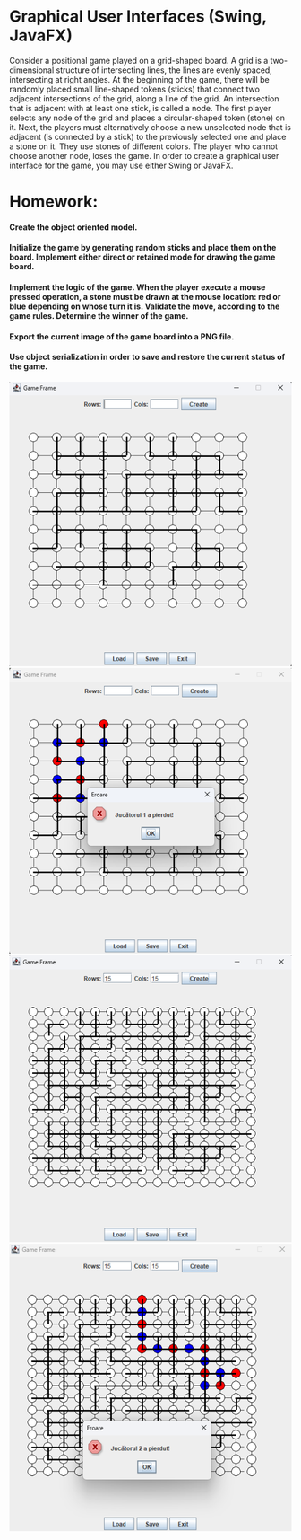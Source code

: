 # Graphical User Interfaces (Swing, JavaFX)
Consider a positional game played on a grid-shaped board. A grid is a two-dimensional structure of intersecting lines, the lines are evenly spaced, intersecting at right angles.
  At the beginning of the game, there will be randomly placed small line-shaped tokens (sticks) that connect two adjacent intersections of the grid, along a line of the grid.
An intersection that is adjacent with at least one stick, is called a node.
  The first player selects any node of the grid and places a circular-shaped token (stone) on it. Next, the players must alternatively choose a new unselected node that is adjacent (is connected by a stick) to the previously selected one and place a stone on it. They use stones of different colors. The player who cannot choose another node, loses the game.
  In order to create a graphical user interface for the game, you may use either Swing or JavaFX. 

 #  Homework:
 #### Create the object oriented model.
 #### Initialize the game by generating random sticks and place them on the board. Implement either direct or retained mode for drawing the game board.
 ####  Implement the logic of the game. When the player execute a mouse pressed operation, a stone must be drawn at the mouse location: red or blue depending on whose turn it is. Validate the move, according to the game rules. Determine the winner of the game.
####   Export the current image of the game board into a PNG file.
####   Use object serialization in order to save and restore the current status of the game. 
 
![screenshot1](Screenshot%202024-04-11%20110459.png)
![screenshot2](Screenshot%202024-04-11%20110526.png)
![screenshot3](Screenshot%202024-04-11%20110555.png)
![screenshot4](Screenshot%202024-04-11%20110654.png)

